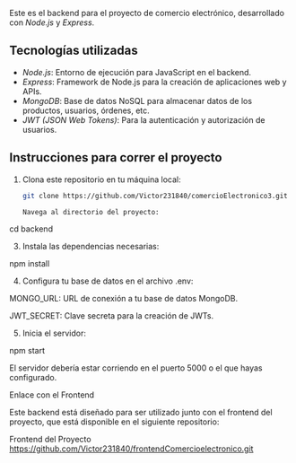 Este es el backend para el proyecto de comercio electrónico, desarrollado con *Node.js* y *Express*.

## Tecnologías utilizadas
- *Node.js*: Entorno de ejecución para JavaScript en el backend.
- *Express*: Framework de Node.js para la creación de aplicaciones web y APIs.
- *MongoDB*: Base de datos NoSQL para almacenar datos de los productos, usuarios, órdenes, etc.
- *JWT (JSON Web Tokens)*: Para la autenticación y autorización de usuarios.

## Instrucciones para correr el proyecto

1. Clona este repositorio en tu máquina local:
   ```bash
   git clone https://github.com/Victor231840/comercioElectronico3.git

   Navega al directorio del proyecto:

cd backend


3. Instala las dependencias necesarias:

npm install


4. Configura tu base de datos en el archivo .env:

MONGO_URL: URL de conexión a tu base de datos MongoDB.

JWT_SECRET: Clave secreta para la creación de JWTs.



5. Inicia el servidor:

npm start

El servidor debería estar corriendo en el puerto 5000 o el que hayas configurado.



Enlace con el Frontend

Este backend está diseñado para ser utilizado junto con el frontend del proyecto, que está disponible en el siguiente repositorio:

Frontend del Proyecto https://github.com/Victor231840/frontendComercioelectronico.git